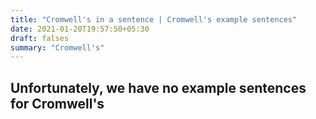 ```yaml
---
title: "Cromwell's in a sentence | Cromwell's example sentences"
date: 2021-01-20T19:57:50+05:30
draft: falses
summary: "Cromwell's"
---
```

## Unfortunately, we have no example sentences for Cromwell's                 
